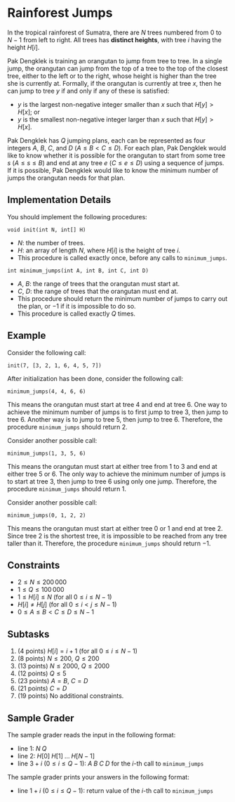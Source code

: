 # Rainforest Jumps

In the tropical rainforest of Sumatra, there are $N$ trees numbered from $0$ to $N - 1$ from left to right.
All trees has **distinct heights**, with tree $i$ having the height $H[i]$.

Pak Dengklek is training an orangutan to jump from tree to tree.
In a single jump, the orangutan can jump from the top of a tree to the top of the closest tree, either to the left or to the right, whose height is higher than the tree she is currently at.
Formally, if the orangutan is currently at tree $x$, then he can jump to tree $y$ if and only if any of these is satisfied:

- $y$ is the largest non-negative integer smaller than $x$ such that $H[y] > H[x]$; or
- $y$ is the smallest non-negative integer larger than $x$ such that $H[y] > H[x]$.

Pak Dengklek has $Q$ jumping plans, each can be represented as four integers $A$, $B$, $C$, and $D$ ($A \le B < C \le D$).
For each plan, Pak Dengklek would like to know whether it is possible for the orangutan to start from some tree $s$ ($A \le s \le B$) and end at any tree $e$ ($C \le e \le D$) using a sequence of jumps.
If it is possible, Pak Dengklek would like to know the minimum number of jumps the orangutan needs for that plan.

## Implementation Details

You should implement the following procedures:

```
void init(int N, int[] H)
```

* $N$: the number of trees.
* $H$: an array of length $N$, where $H[i]$ is the height of tree $i$.
* This procedure is called exactly once, before any calls to `minimum_jumps`.

```
int minimum_jumps(int A, int B, int C, int D)
```

* $A$, $B$: the range of trees that the orangutan must start at.
* $C$, $D$: the range of trees that the orangutan must end at.
* This procedure should return the minimum number of jumps to carry out the plan, or $-1$ if it is impossible to do so.
* This procedure is called exactly $Q$ times.

## Example

Consider the following call:

```
init(7, [3, 2, 1, 6, 4, 5, 7])
```

After initialization has been done, consider the following call:

```
minimum_jumps(4, 4, 6, 6)
```

This means the orangutan must start at tree $4$ and end at tree $6$.
One way to achieve the minimum number of jumps is to first jump to tree $3$, then jump to tree $6$.
Another way is to jump to tree $5$, then jump to tree $6$.
Therefore, the procedure `minimum_jumps` should return $2$.

Consider another possible call:

```
minimum_jumps(1, 3, 5, 6)
```

This means the orangutan must start at either tree from $1$ to $3$ and end at either tree $5$ or $6$.
The only way to achieve the minimum number of jumps is to start at tree $3$, then jump to tree $6$ using only one jump.
Therefore, the procedure `minimum_jumps` should return $1$.

Consider another possible call:

```
minimum_jumps(0, 1, 2, 2)
```

This means the orangutan must start at either tree $0$ or $1$ and end at tree $2$.
Since tree $2$ is the shortest tree, it is impossible to be reached from any tree taller than it.
Therefore, the procedure `minimum_jumps` should return $-1$.

## Constraints

* $2 \le N \le 200\,000$
* $1 \le Q \le 100\,000$
* $1 \le H[i] \le N$ (for all $0 \le i \le N - 1$)
* $H[i] \neq H[j]$ (for all $0 \le i < j \le N - 1$)
* $0 \le A \le B < C \le D \le N - 1$

## Subtasks

1. (4 points) $H[i] = i + 1$ (for all $0 \le i \le N - 1$)
1. (8 points) $N \le 200$, $Q \le 200$
1. (13 points) $N \le 2000$, $Q \le 2000$
1. (12 points) $Q \le 5$
1. (23 points) $A = B$, $C = D$
1. (21 points) $C = D$
1. (19 points) No additional constraints.

## Sample Grader

The sample grader reads the input in the following format:

* line $1$: $N \; Q$
* line $2$: $H[0] \; H[1] \; \ldots \; H[N - 1]$
* line $3 + i$ ($0 \le i \le Q - 1$): $A \; B \; C \; D$ for the $i$-th call to `minimum_jumps`

The sample grader prints your answers in the following format:

* line $1 + i$ ($0 \le i \le Q - 1$): return value of the $i$-th call to `minimum_jumps`
